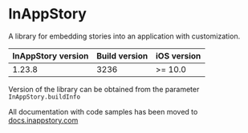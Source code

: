 # InAppStory

A library for embedding stories into an application with customization.

| InAppStory version | Build version | iOS version |
|--------------------|---------------|-------------|
| 1.23.8             | 3236          | >= 10.0     |

Version of the library can be obtained from the parameter `InAppStory.buildInfo`

All documentation with code samples has been moved to [docs.inappstory.com](https://docs.inappstory.com/sdk-guides/ios/how-to-get-started.html)
